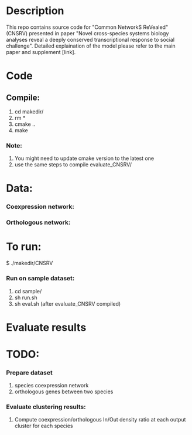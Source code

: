 # Description

This repo contains source code for "Common NetworkS ReVealed" (CNSRV) presented in paper "Novel cross-species systems biology analyses reveal a deeply conserved transcriptional response to social challenge". Detailed explaination of the model please refer to the main paper and supplement [link].

# Code

## Compile:
1. cd makedir/
2. rm *
3. cmake ..
4. make

### Note:
1. You might need to update cmake version to the latest one
2. use the same steps to compile evaluate_CNSRV/

# Data:

### Coexpression network:


### Orthologous network:

# To run:
$ ./makedir/CNSRV

### Run on sample dataset:
1. cd sample/
2. sh run.sh
3. sh eval.sh (after evaluate_CNSRV compiled)

# Evaluate results



# TODO:

### Prepare dataset
1. species coexpression network
2. orthologous genes between two species

### Evaluate clustering results:
1. Compute coexpression/orthologous In/Out density ratio at each output cluster for each species